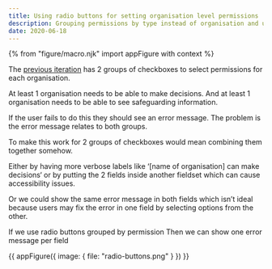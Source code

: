 ```yaml
---
title: Using radio buttons for setting organisation level permissions
description: Grouping permissions by type instead of organisation and using radio buttons instead of checkboxes
date: 2020-06-18
---
```


{% from "figure/macro.njk" import appFigure with context %}

The [previous iteration](/manage-teacher-training-applications/setting-up-permissions-iteration-4/#organisation-set-up-permissions-form) has 2 groups of checkboxes to select permissions for each organisation.

At least 1 organisation needs to be able to make decisions. And at least 1 organisation needs to be able to see safeguarding information.

If the user fails to do this they should see an error message. The problem is the error message relates to both groups.

To make this work for 2 groups of checkboxes would mean combining them together somehow.

Either by having more verbose labels like ‘[name of organisation] can make decisions‘ or by putting the 2 fields inside another fieldset which can cause accessibility issues.

Or we could show the same error message in both fields which isn’t ideal because users may fix the error in one field by selecting options from the other.

If we use radio buttons grouped by permission
Then we can show one error message per field

{{ appFigure({
  image: {
    file: "radio-buttons.png"
  }
}) }}
